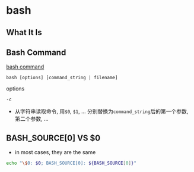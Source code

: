 # bash

## What It Is

## Bash Command

[bash command](linux-command-bash.md)

`bash [options] [command_string | filename]`

options

`-c`

- 从字符串读取命令, 用`$0`, `$1`, ... 分别替换为`command_string`后的第一个参数, 第二个参数, ...

## BASH_SOURCE\[0\] VS $0

- in most cases, they are the same

```sh
echo "\$0: $0; BASH_SOURCE[0]: ${BASH_SOURCE[0]}"
```
